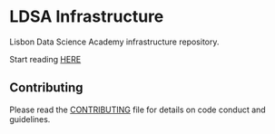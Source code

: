  LDSA Infrastructure
=================

Lisbon Data Science Academy infrastructure repository.

Start reading [HERE](docs/home.md)

## Contributing

Please read the [CONTRIBUTING](CONTRIBUTING.md) file for details on code conduct and guidelines.



